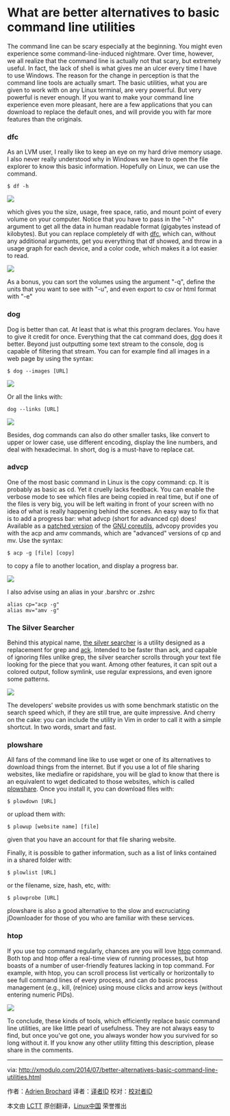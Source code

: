 What are better alternatives to basic command line utilities
================================================================================
The command line can be scary especially at the beginning. You might even experience some command-line-induced nightmare. Over time, however, we all realize that the command line is actually not that scary, but extremely useful. In fact, the lack of shell is what gives me an ulcer every time I have to use Windows. The reason for the change in perception is that the command line tools are actually smart. The basic utilities, what you are given to work with on any Linux terminal, are very powerful. But very powerful is never enough. If you want to make your command line experience even more pleasant, here are a few applications that you can download to replace the default ones, and will provide you with far more features than the originals.

### dfc ###

As an LVM user, I really like to keep an eye on my hard drive memory usage. I also never really understood why in Windows we have to open the file explorer to know this basic information. Hopefully on Linux, we can use the command.

    $ df -h 

![](https://farm4.staticflickr.com/3858/14768828496_c8a42620a3_z.jpg)

which gives you the size, usage, free space, ratio, and mount point of every volume on your computer. Notice that you have to pass in the "-h" argument to get all the data in human readable format (gigabytes instead of kilobytes). But you can replace completely df with [dfc][1], which can, without any additional arguments, get you everything that df showed, and throw in a usage graph for each device, and a color code, which makes it a lot easier to read.

![](https://farm6.staticflickr.com/5594/14791468572_a84d4b6145_z.jpg)

As a bonus, you can sort the volumes using the argument "-q", define the units that you want to see with "-u", and even export to csv or html format with "-e"

### dog ###

Dog is better than cat. At least that is what this program declares. You have to give it credit for once. Everything that the cat command does, [dog][2] does it better. Beyond just outputting some text stream to the console, dog is capable of filtering that stream. You can for example find all images in a web page by using the syntax:

    $ dog --images [URL] 

![](https://farm6.staticflickr.com/5568/14811659823_ea8d22d045_z.jpg)

Or all the links with:

    dog --links [URL] 

![](https://farm4.staticflickr.com/3902/14788690051_7472680968_z.jpg)

Besides, dog commands can also do other smaller tasks, like convert to upper or lower case, use different encoding, display the line numbers, and deal with hexadecimal. In short, dog is a must-have to replace cat.

### advcp ###

One of the most basic command in Linux is the copy command: cp. It is probably as basic as cd. Yet it cruelly lacks feedback. You can enable the verbose mode to see which files are being copied in real time, but if one of the files is very big, you will be left waiting in front of your screen with no idea of what is really happening behind the scenes. An easy way to fix that is to add a progress bar: what advcp (short for advanced cp) does! Available as a [patched version][3] of the [GNU coreutils][4], advcopy provides you with the acp and amv commands, which are "advanced" versions of cp and mv. Use the syntax:

    $ acp -g [file] [copy] 

to copy a file to another location, and display a progress bar.

![](https://farm6.staticflickr.com/5588/14605117730_fe611fc234_z.jpg)

I also advise using an alias in your .barshrc or .zshrc

    alias cp="acp -g"
    alias mv="amv -g"

### The Silver Searcher ###

Behind this atypical name, [the silver searcher][5] is a utility designed as a replacement for grep and [ack][6]. Intended to be faster than ack, and capable of ignoring files unlike grep, the silver searcher scrolls through your text file looking for the piece that you want. Among other features, it can spit out a colored output, follow symlink, use regular expressions, and even ignore some patterns. 

![](https://farm4.staticflickr.com/3876/14605308117_f966c77140_z.jpg)

The developers' website provides us with some benchmark statistic on the search speed which, if they are still true, are quite impressive. And cherry on the cake: you can include the utility in Vim in order to call it with a simple shortcut. In two words, smart and fast.

### plowshare ###

All fans of the command line like to use wget or one of its alternatives to download things from the internet. But if you use a lot of file sharing websites, like mediafire or rapidshare, you will be glad to know that there is an equivalent to wget dedicated to those websites, which is called [plowshare][7]. Once you install it, you can download files with:

    $ plowdown [URL] 

or upload them with:

    $ plowup [website name] [file] 

given that you have an account for that file sharing website.

Finally, it is possible to gather information, such as a list of links contained in a shared folder with:

    $ plowlist [URL] 

or the filename, size, hash, etc, with:

    $ plowprobe [URL] 

plowshare is also a good alternative to the slow and excruciating jDownloader for those of you who are familiar with these services.

### htop ###

If you use top command regularly, chances are you will love [htop][8] command. Both top and htop offer a real-time view of running processes, but htop boasts of a number of user-friendly features lacking in top command. For example, with htop, you can scroll process list vertically or horizontally to see full command lines of every process, and can do basic process management (e.g., kill, (re)nice) using mouse clicks and arrow keys (without entering numeric PIDs).

![](https://farm6.staticflickr.com/5581/14819141403_6f2348590f_z.jpg)

To conclude, these kinds of tools, which efficiently replace basic command line utilities, are like little pearl of usefulness. They are not always easy to find, but once you've got one, you always wonder how you survived for so long without it. If you know any other utility fitting this description, please share in the comments.

--------------------------------------------------------------------------------

via: http://xmodulo.com/2014/07/better-alternatives-basic-command-line-utilities.html

作者：[Adrien Brochard][a]
译者：[译者ID](https://github.com/译者ID)
校对：[校对者ID](https://github.com/校对者ID)

本文由 [LCTT](https://github.com/LCTT/TranslateProject) 原创翻译，[Linux中国](http://linux.cn/) 荣誉推出

[a]:http://xmodulo.com/author/adrien
[1]:http://projects.gw-computing.net/projects/dfc
[2]:http://archive.debian.org/debian/pool/main/d/dog/
[3]:http://zwicke.org/web/advcopy/
[4]:http://www.gnu.org/software/coreutils/
[5]:https://github.com/ggreer/the_silver_searcher
[6]:http://xmodulo.com/2014/01/search-text-files-patterns-efficiently.html
[7]:https://code.google.com/p/plowshare/
[8]:http://hisham.hm/htop/